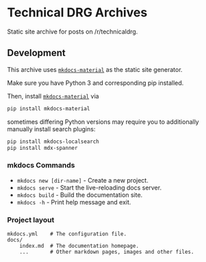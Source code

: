 # Technical DRG Archives

Static site archive for posts on /r/technicaldrg.

## Development

This archive uses [`mkdocs-material`][mkdocs-material] as the static site
generator.

Make sure you have Python 3 and corresponding pip installed.

Then, install [`mkdocs-material`][mkdocs-material] via

```bash
pip install mkdocs-material
```

sometimes differing Python versions may require you to additionally manually
install search plugins:

```bash
pip install mkdocs-localsearch                                                                                                                                                                                109ms  Mon Aug 22 16:45:56 2022
pip install mdx-spanner
```

[mkdocs-material]: https://github.com/squidfunk/mkdocs-material

### mkdocs Commands

* `mkdocs new [dir-name]` - Create a new project.
* `mkdocs serve` - Start the live-reloading docs server.
* `mkdocs build` - Build the documentation site.
* `mkdocs -h` - Print help message and exit.

### Project layout

```
mkdocs.yml    # The configuration file.
docs/
    index.md  # The documentation homepage.
    ...       # Other markdown pages, images and other files.
```
